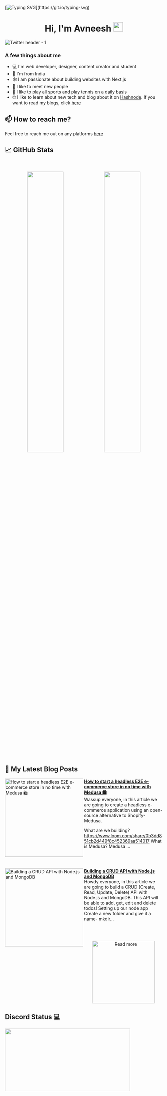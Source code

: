 [![Typing SVG](https://readme-typing-svg.herokuapp.com?size=24&width=600&lines=Welcome+To+Avneesh's+GitHub+Profile!)](https://git.io/typing-svg)

<h1 align="center">Hi, I'm Avneesh <img src="https://raw.githubusercontent.com/MartinHeinz/MartinHeinz/master/wave.gif" width="30px"></h1>

![Twitter header - 1](https://user-images.githubusercontent.com/76690419/143735787-4425d946-b829-46eb-bd97-c68b76ae2a9e.png)


### A few things about me

- 💻 I'm web developer, designer, content creator and student
- 📍 I'm from India
- 🕸️ I am passionate about building websites with Next.js
- 🤝 I like to meet new people
- 🎾 I like to play all sports and play tennis on a daily basis
- 🤓 I like to learn about new tech and blog about it on [Hashnode](https://hashnode.com/@avneesh0612). If you want to read my blogs, click [here](https://blog.avneesh.tech)

## 📫 How to reach me?

Feel free to reach me out on any platforms [here](https://links.avneesh.tech/)

## 📈 GitHub Stats
<br>
<p align="center">
  <img width="48%" src="https://github-readme-stats.vercel.app/api?username=avneesh0612&show_icons=true&theme=radical" />
  <img width="48%" src="https://github-readme-streak-stats.herokuapp.com/?user=avneesh0612&theme=radical" />
</p>

## 📰 My Latest Blog Posts

<!-- HASHNODE_BLOG:START -->
<p align="left">
<a href="https://blog.avneesh.tech//setup-e-commerce-white-medusa" title="How to start a headless E2E e-commerce store in no time with Medusa 🛍️"><img src="https://cdn.hashnode.com/res/hashnode/image/upload/v1641478297281/RojuELsDb.png" alt="How to start a headless E2E e-commerce store in no time with Medusa 🛍️" width="250px" align="left" /></a>
<a href="https://blog.avneesh.tech//setup-e-commerce-white-medusa" title="How to start a headless E2E e-commerce store in no time with Medusa 🛍️"><strong>How to start a headless E2E e-commerce store in no time with Medusa 🛍️</strong></a>
<br/> Wassup everyone, in this article we are going to create a headless e-commerce application using an open-source alternative to Shopify-  Medusa.

What are we building?
https://www.loom.com/share/0b3dd851cb2d449f8c452369aa514017
What is Medusa?
Medusa ... </p> <br/> <br/>
<p align="left">
<a href="https://blog.avneesh.tech//building-a-crud-api-with-nodejs-and-mongodb" title="Building a CRUD API with Node.js and MongoDB"><img src="https://cdn.hashnode.com/res/hashnode/image/upload/v1641546672639/5MBkGT9a8.png" alt="Building a CRUD API with Node.js and MongoDB" width="250px" align="left" /></a>
<a href="https://blog.avneesh.tech//building-a-crud-api-with-nodejs-and-mongodb" title="Building a CRUD API with Node.js and MongoDB"><strong>Building a CRUD API with Node.js and MongoDB</strong></a>
<br/> Howdy everyone, in this article we are going to build a CRUD (Create, Read, Update, Delete) API with  Node.js and MongoDB. This API will be able to add, get, edit and delete todos!
Setting up our node app
Create a new folder and give it a name-
mkdir... </p> <br/> <br/>
<!-- HASHNODE_BLOG:END -->

<p align="center">  
<a href="https://blog.avneesh.tech/"><img src="https://user-images.githubusercontent.com/76690419/142756081-13352f92-8482-4a86-acbb-72dc164e8746.png" alt="Read more" width="200"/></a>
</p>


## Discord Status 💻

<a href="https://discord.com/users/765196568051580949">
     <img src="https://lanyard.cnrad.dev/api/765196568051580949" width="400" height="200" />
</a>
